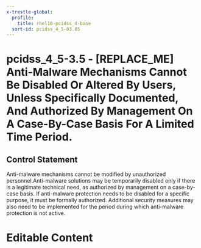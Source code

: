 ```yaml
---
x-trestle-global:
  profile:
    title: rhel10-pcidss_4-base
  sort-id: pcidss_4_5-03.05
---
```


# pcidss_4_5-3.5 - \[REPLACE_ME\] Anti-Malware Mechanisms Cannot Be Disabled Or Altered By Users, Unless Specifically Documented, And Authorized By Management On A Case-By-Case Basis For A Limited Time Period.

## Control Statement

Anti-malware mechanisms cannot be modified by unauthorized personnel.Anti-malware
solutions may be temporarily disabled only if there is a legitimate technical need, as
authorized by management on a case-by-case basis. If anti-malware protection needs to be
disabled for a specific purpose, it must be formally authorized. Additional security
measures may also need to be implemented for the period during which anti-malware
protection is not active.

# Editable Content

<!-- Make additions and edits below -->
<!-- The above represents the contents of the control as received by the profile, prior to additions. -->
<!-- If the profile makes additions to the control, they will appear below. -->
<!-- The above markdown may not be edited but you may edit the content below, and/or introduce new additions to be made by the profile. -->
<!-- If there is a yaml header at the top, parameter values may be edited. Use --set-parameters to incorporate the changes during assembly. -->
<!-- The content here will then replace what is in the profile for this control, after running profile-assemble. -->
<!-- The current profile has no added parts for this control, but you may add new ones here. -->
<!-- Each addition must have a heading either of the form ## Control my_addition_name -->
<!-- or ## Part a. (where the a. refers to one of the control statement labels.) -->
<!-- "## Control" parts are new parts added after the statement part. -->
<!-- "## Part" parts are new parts added into the top-level statement part with that label. -->
<!-- Subparts may be added with nested hash levels of the form ### My Subpart Name -->
<!-- underneath the parent ## Control or ## Part being added -->
<!-- See https://oscal-compass.github.io/compliance-trestle/tutorials/ssp_profile_catalog_authoring/ssp_profile_catalog_authoring for guidance. -->

